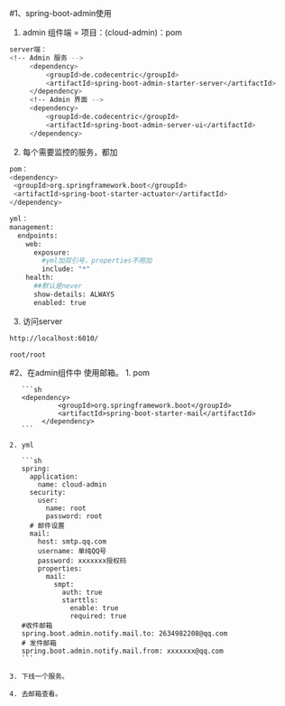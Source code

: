 #1、spring-boot-admin使用
   1. admin 组件端 = 项目：(cloud-admin)：pom
   
   ```sh
   server端：
   <!-- Admin 服务 -->
   		<dependency>
   			<groupId>de.codecentric</groupId>
   			<artifactId>spring-boot-admin-starter-server</artifactId>
   		</dependency>
   		<!-- Admin 界面 -->
   		<dependency>
   			<groupId>de.codecentric</groupId>
   			<artifactId>spring-boot-admin-server-ui</artifactId>
   		</dependency>
   ```
   
   2. 每个需要监控的服务，都加
   
   ```sh
   pom：
   <dependency>
   	<groupId>org.springframework.boot</groupId>
   	<artifactId>spring-boot-starter-actuator</artifactId>
   </dependency>
   
   yml：
   management:
     endpoints:
       web:
         exposure:
           #yml加双引号，properties不用加
           include: "*" 
       health:
         ##默认是never
         show-details: ALWAYS
         enabled: true   
   
   ```
   
   3. 访问server
   
   ```sh
   http://localhost:6010/
   
   root/root
   ```
#2、在admin组件中 使用邮箱。
    1. pom
    
       ```sh
       <dependency>
                <groupId>org.springframework.boot</groupId>
                <artifactId>spring-boot-starter-mail</artifactId>
            </dependency>
       ```
    
    2. yml
    
       ```sh
       spring: 
         application: 
           name: cloud-admin
         security:
           user:
             name: root
             password: root
         # 邮件设置
         mail:
           host: smtp.qq.com
           username: 单纯QQ号
           password: xxxxxxx授权码
           properties:
             mail: 
               smpt: 
                 auth: true
                 starttls: 
                   enable: true
                   required: true
       #收件邮箱
       spring.boot.admin.notify.mail.to: 2634982208@qq.com   
       # 发件邮箱
       spring.boot.admin.notify.mail.from: xxxxxxx@qq.com   
       ```
    
    3. 下线一个服务。
    
    4. 去邮箱查看。